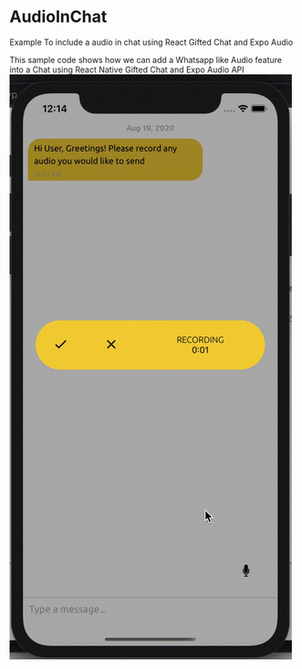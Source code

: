 # AudioInChat
Example To include a audio in chat using React Gifted Chat and Expo Audio

This sample code shows how we can add a Whatsapp like Audio feature into a Chat using React Native Gifted Chat and Expo Audio API
![alt-text](https://github.com/laxmy/AudioInChat/blob/master/_Recording_2020-08-19_at_12.14.06_AM.gif)

